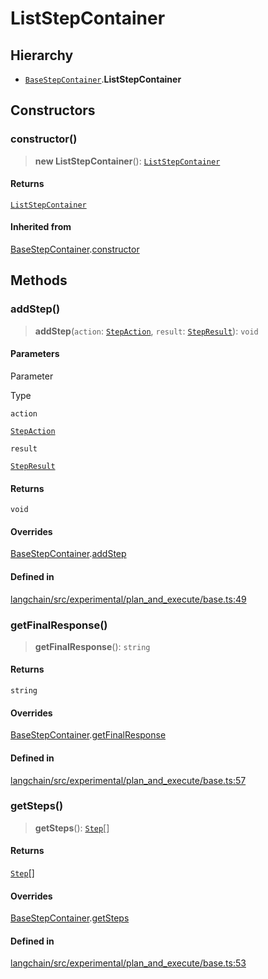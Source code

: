 ListStepContainer
=================

Hierarchy[​](#hierarchy "Direct link to Hierarchy")
---------------------------------------------------

*   [`BaseStepContainer`](/docs/api/experimental_plan_and_execute/classes/BaseStepContainer).**ListStepContainer**

Constructors[​](#constructors "Direct link to Constructors")
------------------------------------------------------------

### constructor()[​](#constructor "Direct link to constructor()")

> **new ListStepContainer**(): [`ListStepContainer`](/docs/api/experimental_plan_and_execute/classes/ListStepContainer)

#### Returns[​](#returns "Direct link to Returns")

[`ListStepContainer`](/docs/api/experimental_plan_and_execute/classes/ListStepContainer)

#### Inherited from[​](#inherited-from "Direct link to Inherited from")

[BaseStepContainer](/docs/api/experimental_plan_and_execute/classes/BaseStepContainer).[constructor](/docs/api/experimental_plan_and_execute/classes/BaseStepContainer#constructor)

Methods[​](#methods "Direct link to Methods")
---------------------------------------------

### addStep()[​](#addstep "Direct link to addStep()")

> **addStep**(`action`: [`StepAction`](/docs/api/experimental_plan_and_execute/types/StepAction), `result`: [`StepResult`](/docs/api/experimental_plan_and_execute/types/StepResult)): `void`

#### Parameters[​](#parameters "Direct link to Parameters")

Parameter

Type

`action`

[`StepAction`](/docs/api/experimental_plan_and_execute/types/StepAction)

`result`

[`StepResult`](/docs/api/experimental_plan_and_execute/types/StepResult)

#### Returns[​](#returns-1 "Direct link to Returns")

`void`

#### Overrides[​](#overrides "Direct link to Overrides")

[BaseStepContainer](/docs/api/experimental_plan_and_execute/classes/BaseStepContainer).[addStep](/docs/api/experimental_plan_and_execute/classes/BaseStepContainer#addstep)

#### Defined in[​](#defined-in "Direct link to Defined in")

[langchain/src/experimental/plan\_and\_execute/base.ts:49](https://github.com/hwchase17/langchainjs/blob/46e1734/langchain/src/experimental/plan_and_execute/base.ts#L49)

### getFinalResponse()[​](#getfinalresponse "Direct link to getFinalResponse()")

> **getFinalResponse**(): `string`

#### Returns[​](#returns-2 "Direct link to Returns")

`string`

#### Overrides[​](#overrides-1 "Direct link to Overrides")

[BaseStepContainer](/docs/api/experimental_plan_and_execute/classes/BaseStepContainer).[getFinalResponse](/docs/api/experimental_plan_and_execute/classes/BaseStepContainer#getfinalresponse)

#### Defined in[​](#defined-in-1 "Direct link to Defined in")

[langchain/src/experimental/plan\_and\_execute/base.ts:57](https://github.com/hwchase17/langchainjs/blob/46e1734/langchain/src/experimental/plan_and_execute/base.ts#L57)

### getSteps()[​](#getsteps "Direct link to getSteps()")

> **getSteps**(): [`Step`](/docs/api/experimental_plan_and_execute/types/Step)\[\]

#### Returns[​](#returns-3 "Direct link to Returns")

[`Step`](/docs/api/experimental_plan_and_execute/types/Step)\[\]

#### Overrides[​](#overrides-2 "Direct link to Overrides")

[BaseStepContainer](/docs/api/experimental_plan_and_execute/classes/BaseStepContainer).[getSteps](/docs/api/experimental_plan_and_execute/classes/BaseStepContainer#getsteps)

#### Defined in[​](#defined-in-2 "Direct link to Defined in")

[langchain/src/experimental/plan\_and\_execute/base.ts:53](https://github.com/hwchase17/langchainjs/blob/46e1734/langchain/src/experimental/plan_and_execute/base.ts#L53)